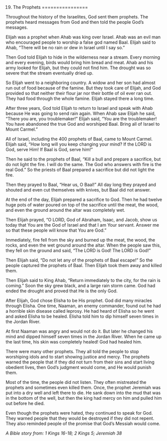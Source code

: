 19. The Prophets
================

Throughout the history of the Israelites, God sent them prophets. The
prophets heard messages from God and then told the people God’s
messages.

Elijah was a prophet when Ahab was king over Israel. Ahab was an evil
man who encouraged people to worship a false god named Baal. Elijah said
to Ahab, “There will be no rain or dew in Israel until I say so.”

Then God told Elijah to hide in the wilderness near a stream. Every
morning and every evening, birds would bring him bread and meat. Ahab
and his army looked for Elijah, but they could not find him. The drought
was so severe that the stream eventually dried up.

So Elijah went to a neighboring country. A widow and her son had almost
run out of food because of the famine. But they took care of Elijah, and
God provided so that neither their flour jar nor their bottle of oil
ever ran out. They had food through the whole famine. Elijah stayed
there a long time.

After three years, God told Elijah to return to Israel and speak with
Ahab because He was going to send rain again. When Ahab saw Elijah he
said, “There you are, you troublemaker!” Elijah said, “You are the
troublemaker! You have abandoned the true God and worshiped Baal. Bring
all of Israel to Mount Carmel.”

All of Israel, including the 400 prophets of Baal, came to Mount Carmel.
Elijah said, “How long will you keep changing your mind? If the LORD is
God, serve Him! If Baal is God, serve him!”

Then he said to the prophets of Baal, “Kill a bull and prepare a
sacrifice, but do not light the fire. I will do the same. The God who
answers with fire is the real God.” So the priests of Baal prepared a
sacrifice but did not light the fire.

Then they prayed to Baal, “Hear us, O Baal!” All day long they prayed
and shouted and even cut themselves with knives, but Baal did not
answer.

At the end of the day, Elijah prepared a sacrifice to God. Then he had
twelve huge pots of water poured on top of the sacrifice until the meat,
the wood, and even the ground around the altar was completely wet.

Then Elijah prayed, “O LORD, God of Abraham, Isaac, and Jacob, show us
today that You are the God of Israel and that I am Your servant. Answer
me so that these people will know that You are God.”

Immediately, fire fell from the sky and burned up the meat, the wood,
the rocks, and even the wet ground around the altar. When the people saw
this, they fell on the ground and said, “The LORD is God! The LORD is
God!”

Then Elijah said, “Do not let any of the prophets of Baal escape!” So
the people captured the prophets of Baal. Then Elijah took them away and
killed them.

Then Elijah said to King Ahab, “Return immediately to the city, for the
rain is coming.” Soon the sky grew black, and a large rain storm came.
God had ended the drought and proved that He is the only God.

After Elijah, God chose Elisha to be His prophet. God did many miracles
through Elisha. One time, Naaman, an enemy commander, found out he had a
horrible skin disease called leprosy. He had heard of Elisha so he went
and asked Elisha to be healed. Elisha told him to dip himself seven
times in the Jordan River.

At first Naaman was angry and would not do it. But later he changed his
mind and dipped himself seven times in the Jordan River. When he came up
the last time, his skin was completely healed! God had healed him.

There were many other prophets. They all told the people to stop
worshiping idols and to start showing justice and mercy. The prophets
warned the people that if they did not turn from their sins and start
living obedient lives, then God’s judgment would come, and He would
punish them.

Most of the time, the people did not listen. They often mistreated the
prophets and sometimes even killed them. Once, the prophet Jeremiah was
put into a dry well and left there to die. He sank down into the mud
that was in the bottom of the well, but then the king had mercy on him
and pulled him out before he died.

Even though the prophets were hated, they continued to speak for God.
They warned people that they would be destroyed if they did not repent.
They also reminded people of the promise that God’s Messiah would come.

*A Bible story from: 1 Kings 16-18; 2 Kings 5; Jeremiah 38*
